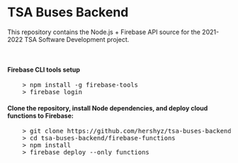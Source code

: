<h1>TSA Buses Backend</h1>

<p>
    This repository contains the Node.js + Firebase API source for the 2021-2022 TSA Software Development project.
</p>

<br>

<h4>Firebase CLI tools setup</h4>
<pre>
    > npm install -g firebase-tools
    > firebase login
</pre>

<h4>Clone the repository, install Node dependencies, and deploy cloud functions to Firebase:</h4>
<pre>
    > git clone https://github.com/hershyz/tsa-buses-backend.git
    > cd tsa-buses-backend/firebase-functions
    > npm install
    > firebase deploy --only functions
</pre>